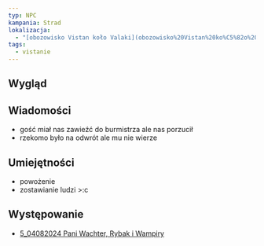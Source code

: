 ```yaml
---
typ: NPC
kampania: Strad
lokalizacja:
  - "[obozowisko Vistan koło Valaki](obozowisko%20Vistan%20ko%C5%82o%20Valaki.md)"
tags:
  - vistanie
---
```


## Wygląd



## Wiadomości
- gość miał nas zawieźć do burmistrza ale nas porzucił
- rzekomo było na odwrót ale mu nie wierze


## Umiejętności
- powożenie
- zostawianie ludzi >:c

## Występowanie
- [5_04082024 Pani Wachter, Rybak i Wampiry](../sesje/5_04082024%20Pani%20Wachter,%20Rybak%20i%20Wampiry.md)





